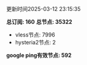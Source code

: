 更新时间2025-03-12 23:15:35

**总订阅: 160**
**总节点: 35322**
- vless节点: 7996
- hysteria2节点: 2

**google ping有效节点: 592**
